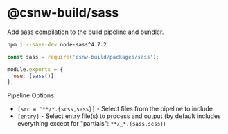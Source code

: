 # @csnw-build/sass

Add sass compilation to the build pipeline and bundler.

```sh
npm i --save-dev node-sass^4.7.2
```

```js
const sass = require('csnw-build/packages/sass');

module.exports = {
  use: [sass()]
};
```

Pipeline Options:

* `[src = '**/*.{scss,sass}]` - Select files from the pipeline to include
* `[entry]` - Select entry file(s) to process and output (by default includes everything except for "partials": `**/_*.{sass,scss}`)
